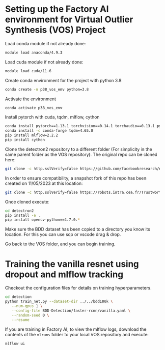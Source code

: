 # Setting up the Factory AI environment for Virtual Outlier Synthesis (VOS) Project

Load conda module if not already done:
```bash
module load anaconda/4.9.3
```
Load cuda module if not already done:
```bash
module load cuda/11.6
```

Create conda environment for the project with python 3.8
```bash
conda create -n p38_vos_env python=3.8
```

Activate the environment
```bash
conda activate p38_vos_env
```

Install pytorch with cuda, tqdm, mlflow, cython
```bash
conda install pytorch==1.13.1 torchvision==0.14.1 torchaudio==0.13.1 pytorch-cuda=11.6 -c pytorch -c nvidia
conda install -c conda-forge tqdm=4.65.0
pip install mlflow=2.2.2
pip install cython
```

Clone the detectron2 repository to a different folder (For simplicity in the same parent folder as the VOS repository).
The original repo can be cloned here:
```bash
git clone -c http.sslVerify=false https://github.com/facebookresearch/detectron2.git
```

In order to ensure compatibility, a snapshot fork of this repo has been created on 11/05/2023 at this location:
```bash
git clone -c http.sslVerify=false https://robots.intra.cea.fr/TrustworthyDeepLearning/detectron2.git
```

Once cloned execute:
```bash
cd detectron2
pip install -e .
pip install opencv-python==4.7.0.*
```

Make sure the BDD dataset has been copied to a directory you know its location. For this you can use scp 
or vscode drag & drop.

Go back to the VOS folder, and you can begin training.

# Training the vanilla resnet using dropout and mlflow tracking
Checkout the configuration files for details on training hyperparameters.
```bash
cd detection
python train_net.py --dataset-dir ../../bdd100k \
   --num-gpus 1 \
   --config-file BDD-Detection/faster-rcnn/vanilla.yaml \
   --random-seed 0 \
   --resume
```

If you are training in Factory AI, to view the mlflow logs, download the contents of the `mlruns` folder to 
your local VOS repository and execute:
```bash
mlflow ui
```
